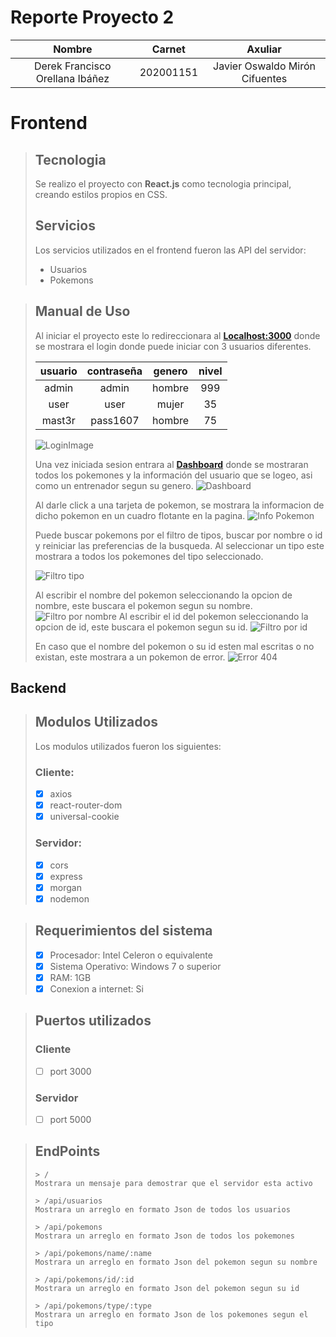 # Reporte Proyecto 2
|             Nombre              |  Carnet   |            Axuliar             |
| :-----------------------------: | :-------: | :----------------------------: |
| Derek Francisco Orellana Ibáñez | 202001151 | Javier Oswaldo Mirón Cifuentes |
# Frontend
> ## Tecnologia
> Se realizo el proyecto con **React.js** como tecnologia principal, creando estilos propios en CSS.
> ## Servicios
> Los servicios utilizados en el frontend fueron las API del servidor: 
> + Usuarios
> + Pokemons

> ## Manual de Uso
> Al iniciar el proyecto este lo redireccionara al **[Localhost:3000](http://localhost:3000)** donde se mostrara el login donde puede iniciar con 3 usuarios diferentes.
> 
> | usuario | contraseña | genero | nivel |
> | :-----: | :--------: | :----: | :---: |
> |  admin  |   admin    | hombre |  999  |
> |  user   |    user    | mujer  |  35   |
> | mast3r  |  pass1607  | hombre |  75   |
> 
> ![LoginImage](https://i.imgur.com/J3TTetH.png, "Imagen del login")
>
> Una vez iniciada sesion entrara al **[Dashboard](http://localhost:3000/dashboard)** donde se mostraran todos los pokemones y la información del usuario que se logeo, asi como un entrenador segun su genero.
> ![Dashboard](https://i.imgur.com/o8Z1lXG.png, "Imagen Dashboard")
> 
> Al darle click a una tarjeta de pokemon, se mostrara la informacion de dicho pokemon en un cuadro flotante en la pagina.
> ![Info Pokemon](https://i.imgur.com/4njXaTC.png, "Imagen Info Pokemon")
> 
> Puede buscar pokemons por el filtro de tipos, buscar por nombre o id y reiniciar las preferencias de la busqueda. Al seleccionar un tipo este mostrara a todos los pokemones del tipo seleccionado.
> 
> ![Filtro tipo](https://i.imgur.com/kDCxCt8.png, "Imagen Busqueda por filtro")
> 
> Al escribir el nombre del pokemon seleccionando la opcion de nombre, este buscara el pokemon segun su nombre.
> ![Filtro por nombre](https://i.imgur.com/Rlgf9S9.png, "Imagen Busqueda por nombre")
> Al escribir el id del pokemon seleccionando la opcion de id, este buscara el pokemon segun su id.
> ![Filtro por id](https://i.imgur.com/2TyiD1i.png, "Imagen Busqueda por id")
> 
> En caso que el nombre del pokemon o su id esten mal escritas o no existan, este mostrara a un pokemon de error.
> ![Error 404](https://i.imgur.com/eQzUL8t.png, "Imagen Busqueda resultado error")

## Backend
> ## Modulos Utilizados
> Los modulos utilizados fueron los siguientes: 
> ### Cliente:  
> - [x] axios
> - [x] react-router-dom
> - [x] universal-cookie
> ### Servidor:
> - [x] cors
> - [x] express
> - [x] morgan
> - [x] nodemon


> ## Requerimientos del sistema
> - [x] Procesador: Intel Celeron o equivalente
> - [x] Sistema Operativo: Windows 7 o superior
> - [x] RAM: 1GB 
> - [x] Conexion a internet: Si

> ## Puertos utilizados
> ### Cliente
> - [ ] port 3000
> ### Servidor
> - [ ] port 5000

> ## EndPoints
> ```
> > /
> Mostrara un mensaje para demostrar que el servidor esta activo
> ```
> ```
> > /api/usuarios
> Mostrara un arreglo en formato Json de todos los usuarios
> ```
> ```
> > /api/pokemons
> Mostrara un arreglo en formato Json de todos los pokemones
> ```
> ```
> > /api/pokemons/name/:name
> Mostrara un arreglo en formato Json del pokemon segun su nombre
> ```
> ```
> > /api/pokemons/id/:id
> Mostrara un arreglo en formato Json del pokemon segun su id
> ```
> ```
> > /api/pokemons/type/:type
> Mostrara un arreglo en formato Json de los pokemones segun el tipo
> ```
> 